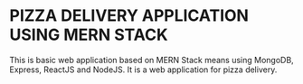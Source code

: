 # PIZZA DELIVERY APPLICATION USING MERN STACK
This is basic web application based on MERN Stack means using MongoDB, Express, ReactJS and NodeJS. 
It is a web application for pizza delivery.
